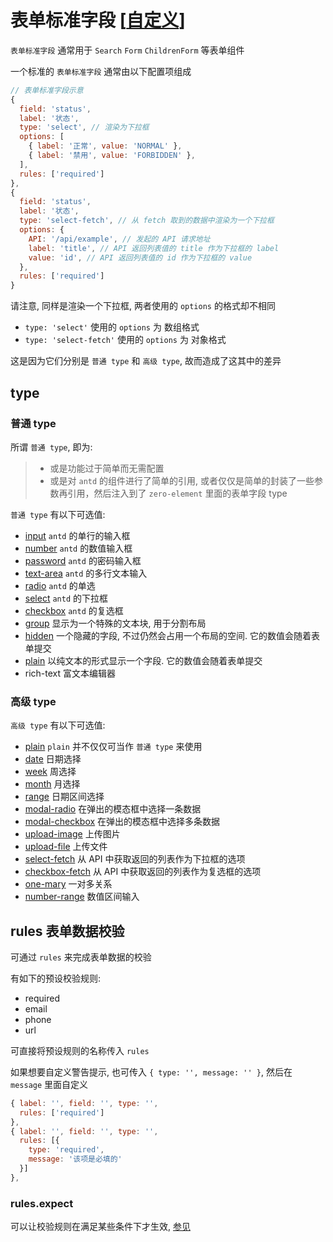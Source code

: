 # 表单标准字段 [[自定义](/ZEleconfig/标准field/form-field/自定义表单field.md)]

`表单标准字段` 通常用于 `Search` `Form` `ChildrenForm` 等表单组件

一个标准的 `表单标准字段` 通常由以下配置项组成

```javascript
// 表单标准字段示意
{
  field: 'status',
  label: '状态',
  type: 'select', // 渲染为下拉框
  options: [
    { label: '正常', value: 'NORMAL' },
    { label: '禁用', value: 'FORBIDDEN' },
  ],
  rules: ['required']
},
{
  field: 'status',
  label: '状态',
  type: 'select-fetch', // 从 fetch 取到的数据中渲染为一个下拉框
  options: {
    API: '/api/example', // 发起的 API 请求地址
    label: 'title', // API 返回列表值的 title 作为下拉框的 label
    value: 'id', // API 返回列表值的 id 作为下拉框的 value
  },
  rules: ['required']
}
```

请注意, 同样是渲染一个下拉框, 两者使用的 `options` 的格式却不相同

- `type: 'select'` 使用的 `options` 为 数组格式
- `type: 'select-fetch'` 使用的 `options` 为 对象格式

这是因为它们分别是 `普通 type` 和 `高级 type`, 故而造成了这其中的差异

## type

### 普通 type

所谓 `普通 type`, 即为:

> - 或是功能过于简单而无需配置
> - 或是对 `antd` 的组件进行了简单的引用, 或者仅仅是简单的封装了一些参数再引用，然后注入到了 `zero-element` 里面的表单字段 type

`普通 type` 有以下可选值:

- [input](/ZEleconfig/标准field/form-field/common.md#props) `antd` 的单行的输入框
- [number](/ZEleconfig/标准field/form-field/common.md#props) `antd` 的数值输入框
- [password](/ZEleconfig/标准field/form-field/common.md#props) `antd` 的密码输入框
- [text-area](/ZEleconfig/标准field/form-field/common.md#props) `antd` 的多行文本输入
- [radio](/ZEleconfig/标准field/form-field/common.md#options) `antd` 的单选
- [select](/ZEleconfig/标准field/form-field/common.md#options) `antd` 的下拉框
- [checkbox](/ZEleconfig/标准field/form-field/common.md#options) `antd` 的复选框
- [group](/ZEleconfig/标准field/form-field/common.md#value) 显示为一个特殊的文本块, 用于分割布局
- [hidden](/ZEleconfig/标准field/form-field/common.md#value) 一个隐藏的字段, 不过仍然会占用一个布局的空间. 它的数值会随着表单提交
- [plain](/ZEleconfig/标准field/form-field/common.md#value) 以纯文本的形式显示一个字段. 它的数值会随着表单提交
- rich-text 富文本编辑器

### 高级 type

`高级 type` 有以下可选值:

- [plain](/ZEleconfig/标准field/form-field/plain.md) `plain` 并不仅仅可当作 `普通 type` 来使用
- [date](/ZEleconfig/标准field/form-field/date.md) 日期选择
- [week](/ZEleconfig/标准field/form-field/date.md) 周选择
- [month](/ZEleconfig/标准field/form-field/date.md) 月选择
- [range](/ZEleconfig/标准field/form-field/range.md) 日期区间选择
- [modal-radio](/ZEleconfig/标准field/form-field/modal-radio.md) 在弹出的模态框中选择一条数据
- [modal-checkbox](/ZEleconfig/标准field/form-field/modal-checkbox.md) 在弹出的模态框中选择多条数据
- [upload-image](/ZEleconfig/标准field/form-field/upload-image.md) 上传图片
- [upload-file](/ZEleconfig/标准field/form-field/upload-file.md) 上传文件
- [select-fetch](/ZEleconfig/标准field/form-field/select-fetch.md) 从 API 中获取返回的列表作为下拉框的选项
- [checkbox-fetch](/ZEleconfig/标准field/form-field/checkbox-fetch.md) 从 API 中获取返回的列表作为复选框的选项
- [one-mary](/ZEleconfig/标准field/form-field/one-mary.md) 一对多关系
- [number-range](/ZEleconfig/标准field/form-field/number-range.md) 数值区间输入

## rules 表单数据校验

可通过 `rules` 来完成表单数据的校验

有如下的预设校验规则:

- required
- email
- phone
- url

可直接将预设规则的名称传入 `rules`

如果想要自定义警告提示, 也可传入 `{ type: '', message: '' }`, 然后在 `message` 里面自定义

```javascript
{ label: '', field: '', type: '', 
  rules: ['required']
},
{ label: '', field: '', type: '', 
  rules: [{
    type: 'required',
    message: '该项是必填的'
  }]
},
```

### rules.expect

可以让校验规则在满足某些条件下才生效, [参见](/ZEleconfig/expect.md#rules.expect)
